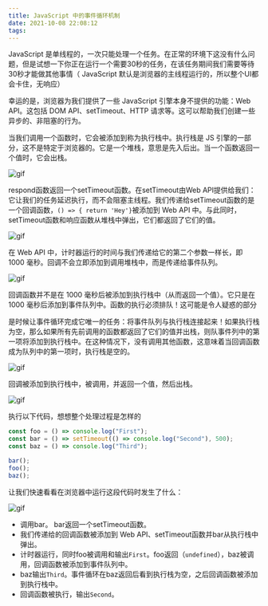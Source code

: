 ```yaml
---
title: JavaScript 中的事件循环机制
date: 2021-10-08 22:08:12
tags:
---
```


JavaScript 是单线程的，一次只能处理一个任务。在正常的环境下这没有什么问题，但是试想一下你正在运行一个需要30秒的任务，在该任务期间我们需要等待30秒才能做其他事情（ JavaScript 默认是浏览器的主线程运行的，所以整个UI都会卡住，无响应）

幸运的是，浏览器为我们提供了一些 JavaScript 引擎本身不提供的功能：Web API。这包括 DOM API、setTimeout、HTTP 请求等。这可以帮助我们创建一些异步的、非阻塞的行为。

当我们调用一个函数时，它会被添加到称为执行栈中。执行栈是 JS 引擎的一部分，这不是特定于浏览器的。它是一个堆栈，意思是先入后出。当一个函数返回一个值时，它会出栈。

![gif](/img/gid1.6.gif)

respond函数返回一个setTimeout函数。在setTimeout由Web API提供给我们：它让我们的任务延迟执行，而不会阻塞主线程。我们传递给setTimeout函数的是一个回调函数，`() => { return 'Hey'}`被添加到 Web API 中。与此同时，setTimeout函数和响应函数从堆栈中弹出，它们都返回了它们的值。

![gif](/img/gif2.1.gif)

在 Web API 中，计时器运行的时间与我们传递给它的第二个参数一样长，即 1000 毫秒。回调不会立即添加到调用堆栈中，而是传递给事件队列。

![gif](/img/gif3.1.gif)

回调函数并不是在 1000 毫秒后被添加到执行栈中（从而返回一个值）。它只是在 1000 毫秒后添加到事件队列中。函数的执行必须排队！这可能是令人疑惑的部分

是时候让事件循环完成它唯一的任务：将事件队列与执行栈连接起来！如果执行栈为空，那么如果所有先前调用的函数都返回了它们的值并出栈，则队事件列中的第一项将添加到执行栈中。在这种情况下，没有调用其他函数，这意味着当回调函数成为队列中的第一项时，执行栈是空的。

![gif](/img/gif4.gif)

回调被添加到执行栈中，被调用，并返回一个值，然后出栈。

![gif](/img/gif5.gif)

执行以下代码，想想整个处理过程是怎样的

```javascript
const foo = () => console.log("First");
const bar = () => setTimeout(() => console.log("Second"), 500);
const baz = () => console.log("Third");

bar();
foo();
baz();
```

让我们快速看看在浏览器中运行这段代码时发生了什么：

![gif](/img/gif14.1.gif)

- 调用bar。 bar返回一个setTimeout函数。
- 我们传递给的回调函数被添加到 Web API、setTimeout函数并bar从执行栈中弹出。
- 计时器运行，同时foo被调用和输出`First`。foo返回（`undefined`），baz被调用，回调函数被添加到事件队列中。
- baz输出`Third`。事件循环在baz返回后看到执行栈为空，之后回调函数被添加到执行栈中。
- 回调函数被执行，输出`Second`。

